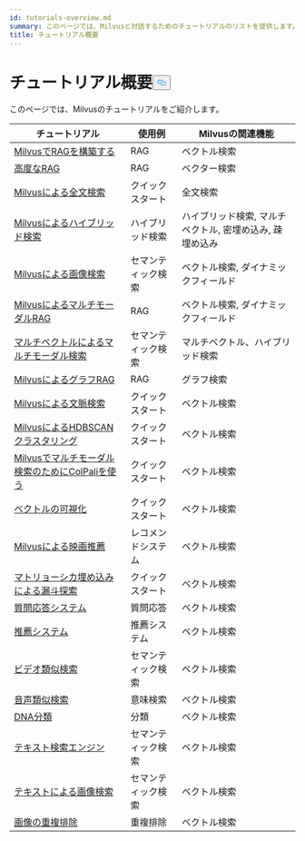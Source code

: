 ```yaml
---
id: tutorials-overview.md
summary: このページでは、Milvusと対話するためのチュートリアルのリストを提供します。
title: チュートリアル概要
---
```

<h1 id="Tutorials-Overview" class="common-anchor-header">チュートリアル概要<button data-href="#Tutorials-Overview" class="anchor-icon" translate="no">
      <svg translate="no"
        aria-hidden="true"
        focusable="false"
        height="20"
        version="1.1"
        viewBox="0 0 16 16"
        width="16"
      >
        <path
          fill="#0092E4"
          fill-rule="evenodd"
          d="M4 9h1v1H4c-1.5 0-3-1.69-3-3.5S2.55 3 4 3h4c1.45 0 3 1.69 3 3.5 0 1.41-.91 2.72-2 3.25V8.59c.58-.45 1-1.27 1-2.09C10 5.22 8.98 4 8 4H4c-.98 0-2 1.22-2 2.5S3 9 4 9zm9-3h-1v1h1c1 0 2 1.22 2 2.5S13.98 12 13 12H9c-.98 0-2-1.22-2-2.5 0-.83.42-1.64 1-2.09V6.25c-1.09.53-2 1.84-2 3.25C6 11.31 7.55 13 9 13h4c1.45 0 3-1.69 3-3.5S14.5 6 13 6z"
        ></path>
      </svg>
    </button></h1><p>このページでは、Milvusのチュートリアルをご紹介します。</p>
<table>
<thead>
<tr><th>チュートリアル</th><th>使用例</th><th>Milvusの関連機能</th></tr>
</thead>
<tbody>
<tr><td><a href="/docs/ja/build-rag-with-milvus.md">MilvusでRAGを構築する</a></td><td>RAG</td><td>ベクトル検索</td></tr>
<tr><td><a href="/docs/ja/how_to_enhance_your_rag.md">高度なRAG</a></td><td>RAG</td><td>ベクター検索</td></tr>
<tr><td><a href="/docs/ja/full_text_search_with_milvus.md">Milvusによる全文検索</a></td><td>クイックスタート</td><td>全文検索</td></tr>
<tr><td><a href="/docs/ja/hybrid_search_with_milvus.md">Milvusによるハイブリッド検索</a></td><td>ハイブリッド検索</td><td>ハイブリッド検索, マルチベクトル, 密埋め込み, 疎埋め込み</td></tr>
<tr><td><a href="/docs/ja/image_similarity_search.md">Milvusによる画像検索</a></td><td>セマンティック検索</td><td>ベクトル検索, ダイナミックフィールド</td></tr>
<tr><td><a href="/docs/ja/multimodal_rag_with_milvus.md">MilvusによるマルチモーダルRAG</a></td><td>RAG</td><td>ベクトル検索, ダイナミックフィールド</td></tr>
<tr><td><a href="/docs/ja/multimodal_rag_with_milvus.md">マルチベクトルによるマルチモーダル検索</a></td><td>セマンティック検索</td><td>マルチベクトル、ハイブリッド検索</td></tr>
<tr><td><a href="/docs/ja/graph_rag_with_milvus.md">MilvusによるグラフRAG</a></td><td>RAG</td><td>グラフ検索</td></tr>
<tr><td><a href="/docs/ja/contextual_retrieval_with_milvus.md">Milvusによる文脈検索</a></td><td>クイックスタート</td><td>ベクトル検索</td></tr>
<tr><td><a href="/docs/ja/hdbscan_clustering_with_milvus.md">MilvusによるHDBSCANクラスタリング</a></td><td>クイックスタート</td><td>ベクトル検索</td></tr>
<tr><td><a href="/docs/ja/use_ColPali_with_milvus.md">Milvusでマルチモーダル検索のためにColPaliを使う</a></td><td>クイックスタート</td><td>ベクトル検索</td></tr>
<tr><td><a href="/docs/ja/vector_visualization.md">ベクトルの可視化</a></td><td>クイックスタート</td><td>ベクトル検索</td></tr>
<tr><td><a href="/docs/ja/movie_recommendation_with_milvus.md">Milvusによる映画推薦</a></td><td>レコメンドシステム</td><td>ベクトル検索</td></tr>
<tr><td><a href="/docs/ja/funnel_search_with_matryoshka.md">マトリョーシカ埋め込みによる漏斗探索</a></td><td>クイックスタート</td><td>ベクトル検索</td></tr>
<tr><td><a href="/docs/ja/question_answering_system.md">質問応答システム</a></td><td>質問応答</td><td>ベクトル検索</td></tr>
<tr><td><a href="/docs/ja/recommendation_system.md">推薦システム</a></td><td>推薦システム</td><td>ベクトル検索</td></tr>
<tr><td><a href="/docs/ja/video_similarity_search.md">ビデオ類似検索</a></td><td>セマンティック検索</td><td>ベクトル検索</td></tr>
<tr><td><a href="/docs/ja/audio_similarity_search.md">音声類似検索</a></td><td>意味検索</td><td>ベクトル検索</td></tr>
<tr><td><a href="/docs/ja/dna_sequence_classification.md">DNA分類</a></td><td>分類</td><td>ベクトル検索</td></tr>
<tr><td><a href="/docs/ja/text_search_engine.md">テキスト検索エンジン</a></td><td>セマンティック検索</td><td>ベクトル検索</td></tr>
<tr><td><a href="/docs/ja/text_image_search.md">テキストによる画像検索</a></td><td>セマンティック検索</td><td>ベクトル検索</td></tr>
<tr><td><a href="/docs/ja/image_deduplication_system.md">画像の重複排除</a></td><td>重複排除</td><td>ベクトル検索</td></tr>
</tbody>
</table>

